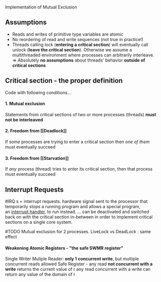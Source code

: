 Implementation of Mutual Exclusion
## Assumptions
- Reads and writes of primitive type variables are atomic
- No reordering of read and write sequences (not true in practice!)
- Threads calling lock (**entering a critical section**) will eventually call unlock (**leave the critical section**).
Otherwise we assume a multithreaded environment where processes can arbitrarily interleave.
=> Absolutely **no assumptions** about threads' behavior **outside of critical sections**
## Critical section - the proper definition
Code with following conditions...
#### 1. **Mutual exclusion**
Statements from critical sections of two or more processes (threads) **must not be interleaved**
#### 2. **Freedom from [[Deadlock]]**
If *some* processes are trying to enter a critical section then *one of them* must eventually succeed
#### 3. **Freedom from [[Starvation]]**
If *any* process (thread) tries to enter its critical section, then that process must eventually succeed

## Interrupt Requests
#IRQ s = interrupt requests. hardware signal sent to the processor that temporarily stops a running program and allows a special program, an [interrupt handler](https://en.wikipedia.org/wiki/Interrupt_handler "Interrupt handler"), to run instead.
... can be deactivated and switched back on with the critical section in-between in order to implement critical sections on a single core system.

#TODO
Mutual exclusion for 2 processes.
LiveLock vs DeadLock : same effect
#### Weakening Atomic Registers - "the safe SWMR register"
Single Writer Muliple Reader: **only 1 concurrent write**, but multiple concurrent reads allowed
Safe Register - any read **not concurrent with a write** returns the current value of r
any read concurrent with a write can return any value of the domain of r


